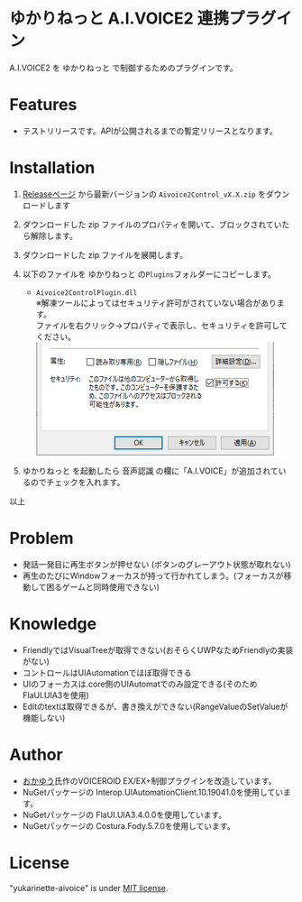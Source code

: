 # ゆかりねっと A.I.VOICE2 連携プラグイン
A.I.VOICE2 を ゆかりねっと で制御するためのプラグインです。

# Features
* テストリリースです。APIが公開されるまでの暫定リリースとなります。

# Installation
1. [Releaseページ](https://github.com/tyapa0/yukarinette-aivoice/releases/) から最新バージョンの `Aivoice2Control_vX.X.zip` をダウンロードします
2. ダウンロードした zip ファイルのプロパティを開いて、ブロックされていたら解除します。
3. ダウンロードした zip ファイルを展開します。
4. 以下のファイルを ゆかりねっと の`Plugins`フォルダーにコピーします。
   - `Aivoice2ControlPlugin.dll`  
   ※解凍ツールによってはセキュリティ許可がされていない場合があります。  
   ファイルを右クリック→プロパティで表示し、セキュリティを許可してください。  
   ![kyoka.png.](/image/kyoka.png "kyoka")

5. ゆかりねっと を起動したら 音声認識 の欄に「A.I.VOICE」が追加されているのでチェックを入れます。

以上

# Problem
* 発話一発目に再生ボタンが押せない  (ボタンのグレーアウト状態が取れない)
* 再生のたびにWindowフォーカスが持って行かれてしまう。(フォーカスが移動して困るゲームと同時使用できない)

# Knowledge
* FriendlyではVisualTreeが取得できない(おそらくUWPなためFriendlyの実装がない)
* コントロールはUIAutomationでほぼ取得できる
* UIのフォーカスは.core側のUIAutomatでのみ設定できる(そのためFlaUI.UIA3を使用)
* Editのtextは取得できるが、書き換えができない(RangeValueのSetValueが機能しない)

# Author
* [おかゆう](http://www.okayulu.moe/)氏作のVOICEROID EX/EX+制御プラグインを改造しています。
* NuGetパッケージの Interop.UIAutomationClient.10.19041.0を使用しています。
* NuGetパッケージの FlaUI.UIA3.4.0.0を使用しています。
* NuGetパッケージの Costura.Fody.5.7.0を使用しています。

# License
"yukarinette-aivoice" is under [MIT license](https://en.wikipedia.org/wiki/MIT_License).
